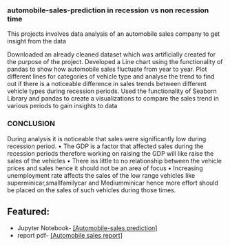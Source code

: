 ### automobile-sales-prediction in recession vs non recession time

This projects involves data analysis of an automobile sales company to get insight from the data

Downloaded an already cleaned dataset which was artificially created for the purpose of the project.
Developed a Line chart using the functionality of pandas to show how automobile sales fluctuate from year to year.
Plot different lines for categories of vehicle type and analyse the trend to find out if there is a noticeable difference in sales trends between different vehicle types during recession periods.
Used the functionality of Seaborn Library and pandas to create a visualizations to compare the sales trend in various periods to gain insights to data



### CONCLUSION

During analysis it is noticeable that sales were significantly low during recession period.
• The GDP is a factor that affected sales during the recession periods therefore working on 
raising the GDP will like raise the sales of the vehicles 
• There iss little to no relationship between the vehicle prices and sales hence it should not 
be an area of focus 
• Increasing unemployment rate affects the sales of the low range vehicles like
superminicar,smallfamilycar and Mediumminicar hence more effort should be placed on 
the sales of such vehicles during those times.



## Featured:
* Jupyter Notebook- <a href="https://github.com/Santosh201994/automobile-sales-prediction-/blob/2e0fc57bbbf8c52aa323564e3bbfc2becb2d941d/Automobile_sales.ipynb">[Automobile-sales prediction]</a> 
* report pdf- <a href="https://github.com/Santosh201994/automobile-sales-prediction-/blob/2e0fc57bbbf8c52aa323564e3bbfc2becb2d941d/Automobile%20Final%20Report.pdf">[Automobile sales report]</a>

